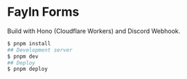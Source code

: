 # Fayln Forms

Build with Hono (Cloudflare Workers) and Discord Webhook.

```bash
$ pnpm install
## Development server
$ pnpm dev
## Deploy
$ pnpm deploy
```
